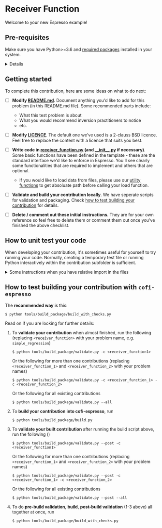 # Receiver Function

<!-- Please write anything you'd like to explain about the forward problem here -->

Welcome to your new Espresso example!

## Pre-requisites

Make sure you have Python>=3.6 and [required packages](../../envs/environment_contrib.yml) 
installed in your system. 

<details>

[`mamba`](https://mamba.readthedocs.io/en/latest/) is recommended, and we provide
instructions that work for both `conda` and `mamba` below. Check contributor's guide in 
[cofi-espresso documentation](https://cofi-espresso.readthedocs.io/en/latest/index.html) 
for other options.

1. Install required Python packages for contributing to `cofi-espresso`. Run the following
   commands with the project root level as working directory:
   ```console
   $ conda env create -f envs/environment_contrib.yml
   $ conda activate esp_contrib
   ```
2. Install `cofi-espresso` base package
   ```console
   $ pip install .
   ```

</details>

## Getting started

To complete this contribution, here are some ideas on what to do next:

- [ ] **Modify [README.md](README.md)**. Document anything you'd like to add for this problem
  (in this README.md file). Some recommended parts include:
   - What this test problem is about
   - What you would recommend inversion practitioners to notice
   - etc.
- [ ] **Modify [LICENCE](LICENCE)**. The default one we've used is a 2-clauss BSD licence. 
   Feel free to replace the content with a licence that suits you best.
- [ ] **Write code in [receiver_function.py](receiver_function.py) (and [\_\_init\_\_.py](__init__.py) if
   necessary)**. Some basic functions have been defined in the template - these are the
   standard interface we'd like to enforce in Espresso. You'll see
   clearly some functionalities that are required to implement and others that are
   optional.
   - If you would like to load data from files, please use our 
     [utility functions](https://cofi-espresso.readthedocs.io/en/latest/user_guide/api/generated/cofi_espresso.utils.html) 
     to get absoluate path before calling your load function.
- [ ] **Validate and build your contribution locally**. We have seperate scripts for 
   validation and packaging. Check 
   [how to test building your contribution](README.md#how-to-test-building-your-contribution-with-cofi-espresso) 
   for details.
- [ ] **Delete / comment out these initial instructions**. They are for your own reference
   so feel free to delete them or comment them out once you've finished the above
   checklist.


## How to unit test your code

When developing your contribution, it's sometimes useful for yourself to try running
your code. Normally, creating a temporary test file or running Python interactively
within the contribution subfolder is sufficient. 

<details>
   <summary>Some instructions when you have relative import in the 
files</summary>

> **Note that you cannot test your code directly inside your example subfolder**, if you
> have any relative import (e.g. `from .lib import *`) inside the contribution file. 
> Check the following for details.

***In order to test your code in that case***, use `contrib` as your working directory and 
import your contribution in the following ways.

(Python interactive mode)
```python
$ pwd                            # check you are in the right folder
<path-to-espresso>/contrib
$ python
>>> from receiver_function import ReceiverFunction   # import it this way
```

(Creating temporary Python file)
```python
# file contrib/tmp.py            # create tmp file in the right folder
from receiver_function import ReceiverFunction       # import it this way
```

</details>

## How to test building your contribution with `cofi-espresso`

The **recommended way** is this:

```console
$ python tools/build_package/build_with_checks.py
```

Read on if you are looking for further details:

1. To **validate your contribution** when almost finished, run the following (replacing `<receiver_function>` with your problem name, e.g. `simple_regression`)

   ```console
   $ python tools/build_package/validate.py -c <receiver_function1>
   ```

   Or the following for more than one contributions (replacing `<receiver_function_1>` and `<receiver_function_2>` with your problem names)

   ```console
   $ python tools/build_package/validate.py -c <receiver_function_1> -c <receiver_function_2>
   ```

   Or the following for all existing contributions

   ```console
   $ python tools/build_package/validate.py --all
   ```

2. To **build your contribution into cofi-espresso**, run

   ```console
   $ python tools/build_package/build.py
   ```

3. To **validate your built contribution** after running the build script above, run the following ()

   ```console
   $ python tools/build_package/validate.py --post -c <receiver_function1>
   ```

   Or the following for more than one contributions (replacing `<receiver_function_1>` and `<receiver_function_2>` with your problem names)

   ```console
   $ python tools/build_package/validate.py --post -c <receiver_function_1> -c <receiver_function_2>
   ```

   Or the following for all existing contributions

   ```console
   $ python tools/build_package/validate.py --post --all
   ```

4. To do **pre-build validation**, **build**, **post-build validation** (1-3 above) all together at once,
run

   ```console
   $ python tools/build_package/build_with_checks.py
   ```
